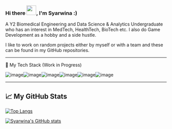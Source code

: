 ### Hi there <img src="https://raw.githubusercontent.com/MartinHeinz/MartinHeinz/master/wave.gif" width="30px">, I'm Syarwina :)

A Y2 Biomedical Engineering and Data Science & Analytics Undergraduate who has an interest in MedTech, HealthTech, BioTech etc. I also do Game Development as a hobby and a side hustle. 

I like to work on random projects either by myself or with a team and these can be found in my GitHub repositories. 

---

🧰 My Tech Stack (Work in Progress)

![image](https://user-images.githubusercontent.com/114587158/211705056-f3d69d3c-4ca3-47bb-a0c8-13424f06238a.png)![image](https://user-images.githubusercontent.com/114587158/211705117-71ec14f7-3429-420b-aa3e-e5ad65b85a0c.png)![image](https://user-images.githubusercontent.com/114587158/211705209-11671c3d-4842-4e65-8eb5-52652e4b4db9.png)![image](https://user-images.githubusercontent.com/114587158/211207034-f546d148-f7ce-4c3a-bac3-e0d875df57b9.png)![image](https://user-images.githubusercontent.com/114587158/211704972-bbd78d40-5ae6-4661-9f23-a4607d489aae.png)![image](https://user-images.githubusercontent.com/114587158/211705019-fc51af14-42be-4824-adcf-4a73faada501.png)



---

## &#x1f4c8; My GitHub Stats

[![Top Langs](https://github-readme-stats.vercel.app/api/top-langs/?username=syarwinaaa09&hide=java,html,css&theme=radical)](https://github.com/anuraghazra/github-readme-stats)

[![Syarwina's GitHub stats](https://github-readme-stats.vercel.app/api?username=syarwinaaa09&theme=radical)](https://github.com/anuraghazra/github-readme-stats)
